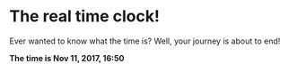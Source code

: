# The real time clock!

Ever wanted to know what the time is? Well, your journey is about to end!

**The time is Nov 11, 2017, 16:50**